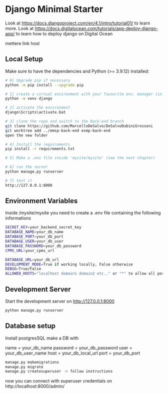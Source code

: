 # Django Minimal Starter

Look at https://docs.djangoproject.com/en/4.1/intro/tutorial01/ to learn more.
Look at https://docs.digitalocean.com/tutorials/app-deploy-django-app/ to learn how to deploy django on Digital Ocean

mettere link host

## Local Setup

Make sure to have the dependencies and Python (>= 3.9.12) installed:

```bash
# 0] Upgrade pip if necessary
python -m pip install --upgrade pip

# 1] create a virtual environment with your favourite env. manager (in this ex. venv)
python -m venv django

# 2] activate the environment
django\Scripts\activate.bat

# 3] clone the repo and switch to the Back-end branch
git clone https://github.com/MarcelloDeSalvo/DeSalvoDubiniGrossoni
git worktree add ../emsp-back-end esmp-back-end
open the new folder

# 4] Install the requirements
pip install -r requirements.txt

# 5] Make a .env file inside 'mysite/mysite' (see the next chapter)

# 6] run the server
python manage.py runserver

# 7] test it
http://127.0.0.1:8000

```
## Environment Variables
Inside /mysite/mysite you need to create a .env file containing the following informations

```bash
SECRET_KEY=your_backend_secret_key
DATABASE_NAME=your_db_name
DATABASE_PORT=your_db_port
DATABASE_USER=your_db_user
DATABASE_PASSWORD=your_db_password
CPMS_URL=your_cpms_url

DATABASE_URL=your_db_url
DEVELOPMENT_MODE=True if working locally, False otherwise
DEBUG=True/False
ALLOWED_HOSTS="localhost domain1 domain2 etc.." or "*" to allow all possible domains
```


## Development Server

Start the development server on http://127.0.0.1:8000

```bash
python manage.py runserver
```


## Database setup
Install postgresSQL
make a DB with

name = your_db_name
password = your_db_password
user = your_db_user_name
host = your_db_local_url
port = your_db_port


```bash
manage.py makemigrations
manage.py migrate
manage.py createsuperuser -> follow instructions
```

now you can connect with superuser credentials on http://localhost:8000/admin/